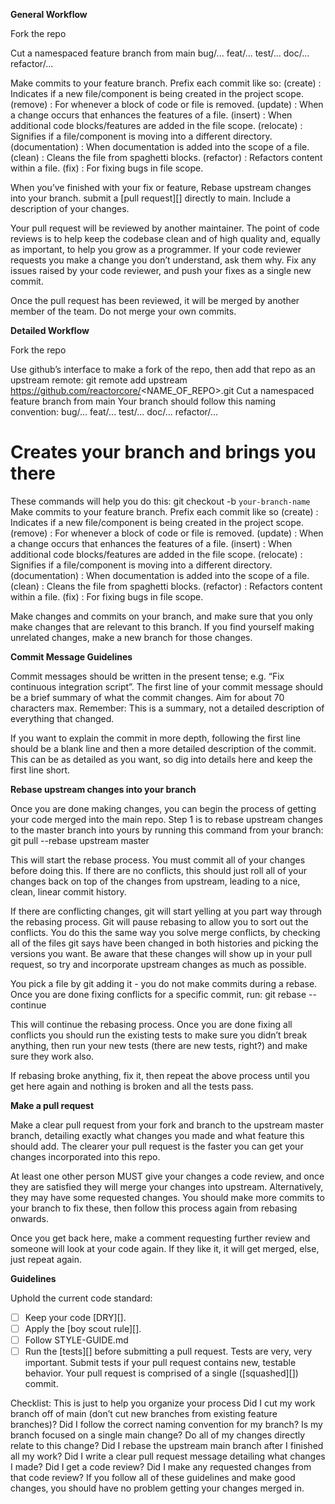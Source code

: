 **General Workflow**

Fork the repo

Cut a namespaced feature branch from main
bug/...
feat/...
test/...
doc/...
refactor/...

Make commits to your feature branch. Prefix each commit like so:
(create) : Indicates if a new file/component is being created in the project scope.
(remove) : For whenever a block of code or file is removed.
(update) : When a change occurs that enhances the features of a file.
(insert) : When additional code blocks/features are added in the file scope.
(relocate) : Signifies if a file/component is moving into a different directory.
(documentation) : When documentation is added into the scope of a file.
(clean) : Cleans the file from spaghetti blocks.
(refactor) : Refactors content within a file.
(fix) : For fixing bugs in file scope.

When you’ve finished with your fix or feature, Rebase upstream changes into your branch. submit a [pull request][] directly to main. Include a description of your changes.

Your pull request will be reviewed by another maintainer. The point of code reviews is to help keep the codebase clean and of high quality and, equally as important, to help you grow as a programmer. If your code reviewer requests you make a change you don’t understand, ask them why.
Fix any issues raised by your code reviewer, and push your fixes as a single new commit.

Once the pull request has been reviewed, it will be merged by another member of the team. Do not merge your own commits.

**Detailed Workflow**

Fork the repo

Use github’s interface to make a fork of the repo, then add that repo as an upstream remote:
git remote add upstream https://github.com/reactorcore/<NAME_OF_REPO>.git
Cut a namespaced feature branch from main
Your branch should follow this naming convention:
bug/...
feat/...
test/...
doc/...
refactor/...
# Creates your branch and brings you there

These commands will help you do this:
git checkout -b `your-branch-name`
Make commits to your feature branch.
Prefix each commit like so
(create) : Indicates if a new file/component is being created in the project scope.
(remove) : For whenever a block of code or file is removed.
(update) : When a change occurs that enhances the features of a file.
(insert) : When additional code blocks/features are added in the file scope.
(relocate) : Signifies if a file/component is moving into a different directory.
(documentation) : When documentation is added into the scope of a file.
(clean) : Cleans the file from spaghetti blocks.
(refactor) : Refactors content within a file.
(fix) : For fixing bugs in file scope.

Make changes and commits on your branch, and make sure that you only make changes that are relevant to this branch. If you find yourself making unrelated changes, make a new branch for those changes.

**Commit Message Guidelines**

Commit messages should be written in the present tense; e.g. “Fix continuous integration script”.
The first line of your commit message should be a brief summary of what the commit changes. Aim for about 70 characters max. Remember: This is a summary, not a detailed description of everything that changed.

If you want to explain the commit in more depth, following the first line should be a blank line and then a more detailed description of the commit. This can be as detailed as you want, so dig into details here and keep the first line short.

**Rebase upstream changes into your branch**

Once you are done making changes, you can begin the process of getting your code merged into the main repo. Step 1 is to rebase upstream changes to the master branch into yours by running this command from your branch:
git pull --rebase upstream master

This will start the rebase process. You must commit all of your changes before doing this. If there are no conflicts, this should just roll all of your changes back on top of the changes from upstream, leading to a nice, clean, linear commit history.

If there are conflicting changes, git will start yelling at you part way through the rebasing process. Git will pause rebasing to allow you to sort out the conflicts. You do this the same way you solve merge conflicts, by checking all of the files git says have been changed in both histories and picking the versions you want. Be aware that these changes will show up in your pull request, so try and incorporate upstream changes as much as possible.

You pick a file by git adding it - you do not make commits during a rebase.
Once you are done fixing conflicts for a specific commit, run:
git rebase --continue

This will continue the rebasing process. Once you are done fixing all conflicts you should run the existing tests to make sure you didn’t break anything, then run your new tests (there are new tests, right?) and make sure they work also.

If rebasing broke anything, fix it, then repeat the above process until you get here again and nothing is broken and all the tests pass.

**Make a pull request**

Make a clear pull request from your fork and branch to the upstream master branch, detailing exactly what changes you made and what feature this should add. The clearer your pull request is the faster you can get your changes incorporated into this repo.

At least one other person MUST give your changes a code review, and once they are satisfied they will merge your changes into upstream. Alternatively, they may have some requested changes. You should make more commits to your branch to fix these, then follow this process again from rebasing onwards.

Once you get back here, make a comment requesting further review and someone will look at your code again. If they like it, it will get merged, else, just repeat again.

**Guidelines**

Uphold the current code standard:
- [ ] Keep your code [DRY][].
- [ ] Apply the [boy scout rule][].
- [ ] Follow STYLE-GUIDE.md
- [ ] Run the [tests][] before submitting a pull request.
Tests are very, very important. Submit tests if your pull request contains new, testable behavior.
Your pull request is comprised of a single ([squashed][]) commit.

Checklist:
This is just to help you organize your process
 Did I cut my work branch off of main (don’t cut new branches from existing feature branches)?
 Did I follow the correct naming convention for my branch?
 Is my branch focused on a single main change?
 Do all of my changes directly relate to this change?
 Did I rebase the upstream main branch after I finished all my work?
 Did I write a clear pull request message detailing what changes I made?
 Did I get a code review?
 Did I make any requested changes from that code review?
If you follow all of these guidelines and make good changes, you should have no problem getting your changes merged in.